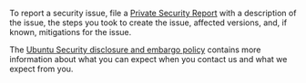 To report a security issue, file a [Private Security
Report](https://github.com/canonical/charm-microceph/security/advisories) with
a description of the issue, the steps you took to create the issue, affected
versions, and, if known, mitigations for the issue.

The [Ubuntu Security disclosure and embargo
policy](https://ubuntu.com/security/disclosure-policy) contains more
information about what you can expect when you contact us and what we expect
from you.
